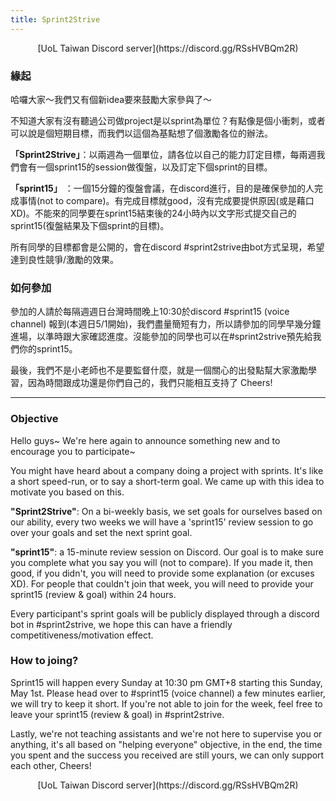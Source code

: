 ```yaml
---
title: Sprint2Strive
---
```


<p style="text-align: center"> [UoL Taiwan Discord server](https://discord.gg/RSsHVBQm2R) </p>

### 緣起 ###
哈囉大家～我們又有個新idea要來鼓勵大家參與了～

不知道大家有沒有聽過公司做project是以sprint為單位？有點像是個小衝刺，或者可以說是個短期目標，而我們以這個為基點想了個激勵各位的辦法。

**「Sprint2Strive」**：以兩週為一個單位，請各位以自己的能力訂定目標，每兩週我們會有一個sprint15的session做復盤，以及訂定下個sprint的目標。

**「sprint15」** ：一個15分鐘的復盤會議，在discord進行，目的是確保參加的人完成事情(not to compare)。有完成目標就good，沒有完成要提供原因(或是藉口XD)。不能來的同學要在sprint15結束後的24小時內以文字形式提交自己的sprint15(復盤結果及下個sprint的目標)。

所有同學的目標都會是公開的，會在discord #sprint2strive由bot方式呈現，希望達到良性競爭/激勵的效果。

### 如何參加 ###
參加的人請於每隔週週日台灣時間晚上10:30於discord #sprint15 (voice channel) 報到(本週日5/1開始)，我們盡量簡短有力，所以請參加的同學早幾分鐘進場，以準時跟大家確認進度。沒能參加的同學也可以在#sprint2strive預先給我們你的sprint15。

最後，我們不是小老師也不是要監督什麼，就是一個關心的出發點幫大家激勵學習，因為時間跟成功還是你們自己的，我們只能相互支持了 Cheers!

---

### Objective ###
Hello guys~ We're here again to announce something new and to encourage you to participate~

You might have heard about a company doing a project with sprints. It's like a short speed-run, or to say a short-term goal. We came up with this idea to motivate you based on this. 

**"Sprint2Strive"**: On a bi-weekly basis, we set goals for ourselves based on our ability, every two weeks we will have a 'sprint15' review session to go over your goals and set the next sprint goal. 

**"sprint15"**: a 15-minute review session on Discord. Our goal is to make sure you complete what you say you will (not to compare). If you made it, then good, if you didn't, you will need to provide some explanation (or excuses XD). For people that couldn't join that week, you will need to provide your sprint15 (review & goal) within 24 hours. 

Every participant's sprint goals will be publicly displayed through a discord bot in #sprint2strive, we hope this can have a friendly competitiveness/motivation effect. 

### How to joing? ###
Sprint15 will happen every Sunday at 10:30 pm GMT+8 starting this Sunday, May 1st. Please head over to #sprint15 (voice channel) a few minutes earlier, we will try to keep it short. If you're not able to join for the week, feel free to leave your sprint15 (review & goal) in #sprint2strive. 

Lastly, we're not teaching assistants and we're not here to supervise you or anything, it's all based on "helping everyone" objective, in the end, the time you spent and the success you received are still yours, we can only support each other, Cheers!

<p style="text-align: center"> [UoL Taiwan Discord server](https://discord.gg/RSsHVBQm2R) </p>
